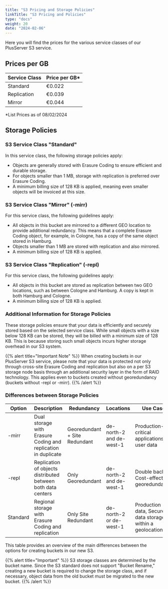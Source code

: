```yaml
---
title: "S3 Pricing and Storage Policies"
linkTitle: "S3 Pricing and Policies"
type: "docs"
weight: 20
date: "2024-02-06"
---
```

Here you will find the prices for the various service classes of our PlusServer S3 service.

## Prices per GB

| Service Class | Price per GB* |
|---------------|--------------|
| Standard      | €0.022       |
| Replication   | €0.039       |
| Mirror        | €0.044       |
*List Prices as of 08/02/2024

## Storage Policies

### S3 Service Class "Standard"

In this service class, the following storage policies apply:

- Objects are generally stored with Erasure Coding to ensure efficient and durable storage.
- For objects smaller than 1 MB, storage with replication is preferred over Erasure Coding.
- A minimum billing size of 128 KB is applied, meaning even smaller objects will be invoiced at this size.

### S3 Service Class "Mirror" (<bucketname>-mirr)

For this service class, the following guidelines apply:

- All objects in this bucket are mirrored to a different GEO location to provide additional redundancy. This means that a complete Erasure Coding object, for example, in Cologne, has a copy of the same object stored in Hamburg.
- Objects smaller than 1 MB are stored with replication and also mirrored.
- A minimum billing size of 128 KB is applied.

### S3 Service Class "Replication" (<bucketname>-repl)

For this service class, the following guidelines apply:

- All objects in this bucket are stored as replication between two GEO locations, such as between Cologne and Hamburg. A copy is kept in both Hamburg and Cologne.
- A minimum billing size of 128 KB is applied.

### Additional Information for Storage Policies

These storage policies ensure that your data is efficiently and securely stored based on the selected service class. While small objects with a size below 128 KB can be stored, they will be billed with a minimum size of 128 KB. This is because storing such small objects incurs higher storage overhead in our S3 system.

{{% alert title="Important Note" %}}
When creating buckets in our PlusServer S3 service, please note that your data is protected not only through cross-site Erasure Coding and replication but also on a per S3 storage node basis through an additional security layer in the form of RAID technology. This applies even to buckets created without georedundancy (buckets without -repl or -mirr).
{{% /alert %}}

### Differences between Storage Policies

| Option | Description | Redundancy | Locations | Use Case |
|--------|-------------|------------|-----------|----------|
| -mirr  | Dual storage with Erasure Coding and replication in duplicate | Georedundant + Site Redundant | de-north-2 and de-west-1 | Production-critical applications or user data |
| -repl  | Replication of objects distributed between both data centers | Only Georedundant | de-north-2 and de-west-1 | Double backup, Cost-effective georedundancy |
| Standard | Regional storage with Erasure Coding and replication | Only Site Redundant | de-north-2 or de-west-1 | Production data, Secure data storage within a geolocation |

This table provides an overview of the main differences between the options for creating buckets in our new S3.

{{% alert title="Important" %}}
S3 storage classes are determined by the bucket name. Since the S3 standard does not support "Bucket Rename," creating a new bucket is required to change the storage class, and if necessary, object data from the old bucket must be migrated to the new bucket.
{{% /alert %}}
